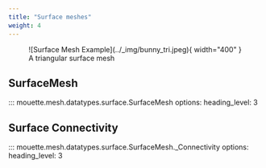 ```yaml
---
title: "Surface meshes"
weight: 4
---
```


<figure markdown>
  ![Surface Mesh Example](../_img/bunny_tri.jpeg){ width="400" }
  <figcaption>A triangular surface mesh</figcaption>
</figure>

## SurfaceMesh

::: mouette.mesh.datatypes.surface.SurfaceMesh
    options:
      heading_level: 3

## Surface Connectivity

::: mouette.mesh.datatypes.surface.SurfaceMesh._Connectivity
    options:
      heading_level: 3